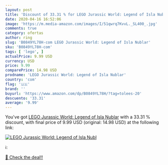 ```yaml
---
layout: post
title: 'Discount of 33.31 % for LEGO Jurassic World: Legend of Isla Nubl'
date: 2020-04-16 16:52:06
image: 'https://m.media-amazon.com/images/I/51qwrq7KvvL._SL400_.jpg'
comments: true
category: ofertas
author: ring
slug: 'B0849YL78H-com LEGO Jurassic World: Legend of Isla Nublar'
sku: 'B0849YL78H-com'
tags: [ 'lego', ]
actualPrice: 9.99 USD
currency: USD
price: 9.99
comparePrice: 14.98 USD
prodname: 'LEGO Jurassic World: Legend of Isla Nublar'
country: 'com'
flag: '🇺🇸'
brand: ''
buyurl: 'https://www.amazon.com/dp/B0849YL78H/?tag=tolees-20'
descuento: '33.31'
average: '9.99'
---
```


You've got [LEGO Jurassic World: Legend of Isla Nublar](https://www.amazon.com/dp/B0849YL78H/?tag=tolees-20) with a  33.31 % discount, with final price of 9.99 USD (original: 14.98 USD) at the following link:

[![LEGO Jurassic World: Legend of Isla Nubl](https://m.media-amazon.com/images/I/51qwrq7KvvL._SL400_.jpg)](https://www.amazon.com/dp/B0849YL78H/?tag=tolees-20)

ℹ️:


[🛒 Check the deal!!](https://www.amazon.com/dp/B0849YL78H/?tag=tolees-20)
